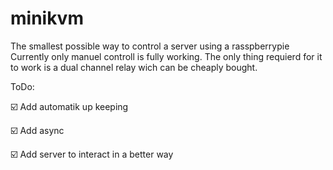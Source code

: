 # minikvm
The smallest possible way to control a server using a rasspberrypie
Currently only manuel controll is fully working.
The only thing requierd for it to work is a dual channel relay wich can be cheaply bought.

ToDo:

☑️ Add automatik up keeping

☑️ Add async 

☑️ Add server to interact in a better way
